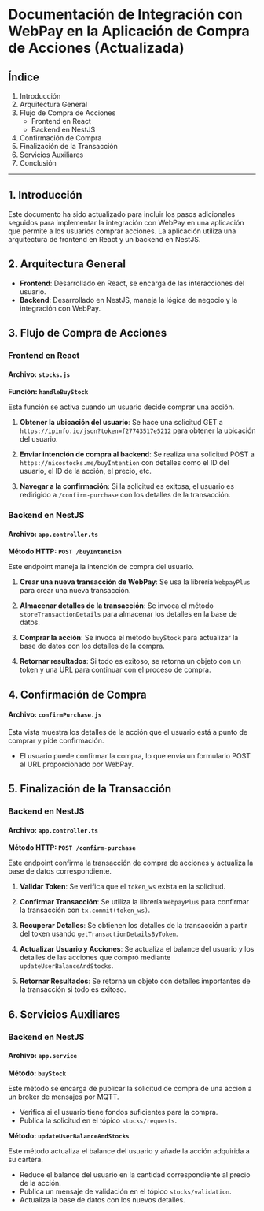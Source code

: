 
# Documentación de Integración con WebPay en la Aplicación de Compra de Acciones (Actualizada)

## Índice

1. Introducción
2. Arquitectura General
3. Flujo de Compra de Acciones
   - Frontend en React
   - Backend en NestJS
4. Confirmación de Compra
5. Finalización de la Transacción
6. Servicios Auxiliares
7. Conclusión

---

## 1. Introducción

Este documento ha sido actualizado para incluir los pasos adicionales seguidos para implementar la integración con WebPay en una aplicación que permite a los usuarios comprar acciones. La aplicación utiliza una arquitectura de frontend en React y un backend en NestJS.

## 2. Arquitectura General

- **Frontend**: Desarrollado en React, se encarga de las interacciones del usuario.
- **Backend**: Desarrollado en NestJS, maneja la lógica de negocio y la integración con WebPay.

## 3. Flujo de Compra de Acciones

### Frontend en React

#### Archivo: `stocks.js`

**Función: `handleBuyStock`**

Esta función se activa cuando un usuario decide comprar una acción.

1. **Obtener la ubicación del usuario**: Se hace una solicitud GET a `https://ipinfo.io/json?token=f27743517e5212` para obtener la ubicación del usuario.

2. **Enviar intención de compra al backend**: Se realiza una solicitud POST a `https://nicostocks.me/buyIntention` con detalles como el ID del usuario, el ID de la acción, el precio, etc.

3. **Navegar a la confirmación**: Si la solicitud es exitosa, el usuario es redirigido a `/confirm-purchase` con los detalles de la transacción.

### Backend en NestJS

#### Archivo: `app.controller.ts`

**Método HTTP: `POST /buyIntention`**

Este endpoint maneja la intención de compra del usuario.

1. **Crear una nueva transacción de WebPay**: Se usa la librería `WebpayPlus` para crear una nueva transacción.

2. **Almacenar detalles de la transacción**: Se invoca el método `storeTransactionDetails` para almacenar los detalles en la base de datos.

3. **Comprar la acción**: Se invoca el método `buyStock` para actualizar la base de datos con los detalles de la compra.

4. **Retornar resultados**: Si todo es exitoso, se retorna un objeto con un token y una URL para continuar con el proceso de compra.

## 4. Confirmación de Compra

#### Archivo: `confirmPurchase.js`

Esta vista muestra los detalles de la acción que el usuario está a punto de comprar y pide confirmación.

- El usuario puede confirmar la compra, lo que envía un formulario POST al URL proporcionado por WebPay.

## 5. Finalización de la Transacción

### Backend en NestJS

#### Archivo: `app.controller.ts`

**Método HTTP: `POST /confirm-purchase`**

Este endpoint confirma la transacción de compra de acciones y actualiza la base de datos correspondiente.

1. **Validar Token**: Se verifica que el `token_ws` exista en la solicitud.

2. **Confirmar Transacción**: Se utiliza la librería `WebpayPlus` para confirmar la transacción con `tx.commit(token_ws)`.

3. **Recuperar Detalles**: Se obtienen los detalles de la transacción a partir del token usando `getTransactionDetailsByToken`.

4. **Actualizar Usuario y Acciones**: Se actualiza el balance del usuario y los detalles de las acciones que compró mediante `updateUserBalanceAndStocks`.

5. **Retornar Resultados**: Se retorna un objeto con detalles importantes de la transacción si todo es exitoso.

## 6. Servicios Auxiliares

### Backend en NestJS

#### Archivo: `app.service`

**Método: `buyStock`**

Este método se encarga de publicar la solicitud de compra de una acción a un broker de mensajes por MQTT.

- Verifica si el usuario tiene fondos suficientes para la compra.
- Publica la solicitud en el tópico `stocks/requests`.

**Método: `updateUserBalanceAndStocks`**

Este método actualiza el balance del usuario y añade la acción adquirida a su cartera.

- Reduce el balance del usuario en la cantidad correspondiente al precio de la acción.
- Publica un mensaje de validación en el tópico `stocks/validation`.
- Actualiza la base de datos con los nuevos detalles.


